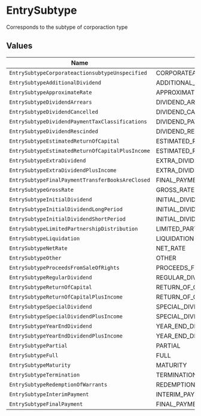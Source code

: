 # EntrySubtype

Corresponds to the subtype of corporaction type


## Values

| Name                                             | Value                                            |
| ------------------------------------------------ | ------------------------------------------------ |
| `EntrySubtypeCorporateactionsubtypeUnspecified`  | CORPORATEACTIONSUBTYPE_UNSPECIFIED               |
| `EntrySubtypeAdditionalDividend`                 | ADDITIONAL_DIVIDEND                              |
| `EntrySubtypeApproximateRate`                    | APPROXIMATE_RATE                                 |
| `EntrySubtypeDividendArrears`                    | DIVIDEND_ARREARS                                 |
| `EntrySubtypeDividendCancelled`                  | DIVIDEND_CANCELLED                               |
| `EntrySubtypeDividendPaymentTaxClassifications`  | DIVIDEND_PAYMENT_TAX_CLASSIFICATIONS             |
| `EntrySubtypeDividendRescinded`                  | DIVIDEND_RESCINDED                               |
| `EntrySubtypeEstimatedReturnOfCapital`           | ESTIMATED_RETURN_OF_CAPITAL                      |
| `EntrySubtypeEstimatedReturnOfCapitalPlusIncome` | ESTIMATED_RETURN_OF_CAPITAL_PLUS_INCOME          |
| `EntrySubtypeExtraDividend`                      | EXTRA_DIVIDEND                                   |
| `EntrySubtypeExtraDividendPlusIncome`            | EXTRA_DIVIDEND_PLUS_INCOME                       |
| `EntrySubtypeFinalPaymentTransferBooksAreClosed` | FINAL_PAYMENT_TRANSFER_BOOKS_ARE_CLOSED          |
| `EntrySubtypeGrossRate`                          | GROSS_RATE                                       |
| `EntrySubtypeInitialDividend`                    | INITIAL_DIVIDEND                                 |
| `EntrySubtypeInitialDividendLongPeriod`          | INITIAL_DIVIDEND_LONG_PERIOD                     |
| `EntrySubtypeInitialDividendShortPeriod`         | INITIAL_DIVIDEND_SHORT_PERIOD                    |
| `EntrySubtypeLimitedPartnershipDistribution`     | LIMITED_PARTNERSHIP_DISTRIBUTION                 |
| `EntrySubtypeLiquidation`                        | LIQUIDATION                                      |
| `EntrySubtypeNetRate`                            | NET_RATE                                         |
| `EntrySubtypeOther`                              | OTHER                                            |
| `EntrySubtypeProceedsFromSaleOfRights`           | PROCEEDS_FROM_SALE_OF_RIGHTS                     |
| `EntrySubtypeRegularDividend`                    | REGULAR_DIVIDEND                                 |
| `EntrySubtypeReturnOfCapital`                    | RETURN_OF_CAPITAL                                |
| `EntrySubtypeReturnOfCapitalPlusIncome`          | RETURN_OF_CAPITAL_PLUS_INCOME                    |
| `EntrySubtypeSpecialDividend`                    | SPECIAL_DIVIDEND                                 |
| `EntrySubtypeSpecialDividendPlusIncome`          | SPECIAL_DIVIDEND_PLUS_INCOME                     |
| `EntrySubtypeYearEndDividend`                    | YEAR_END_DIVIDEND                                |
| `EntrySubtypeYearEndDividendPlusIncome`          | YEAR_END_DIVIDEND_PLUS_INCOME                    |
| `EntrySubtypePartial`                            | PARTIAL                                          |
| `EntrySubtypeFull`                               | FULL                                             |
| `EntrySubtypeMaturity`                           | MATURITY                                         |
| `EntrySubtypeTermination`                        | TERMINATION                                      |
| `EntrySubtypeRedemptionOfWarrants`               | REDEMPTION_OF_WARRANTS                           |
| `EntrySubtypeInterimPayment`                     | INTERIM_PAYMENT                                  |
| `EntrySubtypeFinalPayment`                       | FINAL_PAYMENT                                    |
